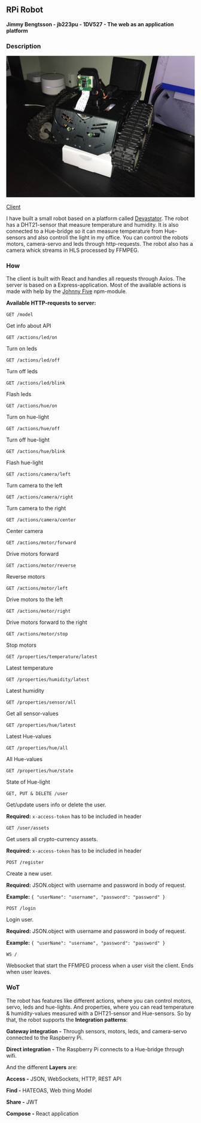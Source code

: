 ## RPi Robot

**Jimmy Bengtsson - jb223pu - 1DV527 - The web as an application platform**

### Description

![Robot](./img/robot.JPG)

[Client](http://109.228.145.167:5000)

I have built a small robot based on a platform called [Devastator](https://www.dfrobot.com/product-1477.html).
The robot has a DHT21-sensor that measure temperature and humidity. It is also connected to a Hue-bridge so it can measure temperature from Hue-sensors and also controll the light in my office.
You can control the robots motors, camera-servo and leds through http-requests. The robot also has a camera whick streams in HLS processed by FFMPEG.

### How

The client is built with React and handles all requests through Axios.
The server is based on a Express-application. Most of the available actions is made with help by the [Johnny Five](http://johnny-five.io) npm-module.

**Available HTTP-requests to server:**

```
GET /model
```
Get info about API

```
GET /actions/led/on
```
Turn on leds
```
GET /actions/led/off
```
Turn off leds
```
GET /actions/led/blink
```
Flash leds
```
GET /actions/hue/on
```
Turn on hue-light
```
GET /actions/hue/off
```
Turn off hue-light
```
GET /actions/hue/blink
```
Flash hue-light
```
GET /actions/camera/left
```
Turn camera to the left
```
GET /actions/camera/right
```
Turn camera to the right
```
GET /actions/camera/center
```
Center camera
```
GET /actions/motor/forward
```
Drive motors forward
```
GET /actions/motor/reverse
```
Reverse motors
```
GET /actions/motor/left
```
Drive motors to the left
```
GET /actions/motor/right
```
Drive motors forward to the right
```
GET /actions/motor/stop
```
Stop motors
```
GET /properties/temperature/latest
```
Latest temperature
```
GET /properties/humidity/latest
```
Latest humidity
```
GET /properties/sensor/all
```
Get all sensor-values
```
GET /properties/hue/latest
```
Latest Hue-values
```
GET /properties/hue/all
```
All Hue-values
```
GET /properties/hue/state
```
State of Hue-light





```
GET, PUT & DELETE /user
```
Get/update users info or delete the user.

**Required:** `x-access-token` has to be included in header

```
GET /user/assets
```
Get users all crypto-currency assets.

**Required:** `x-access-token` has to be included in header

```
POST /register
```
Create a new user.

**Required:** JSON.object with username and password in body of request.

**Example:** `{
        "userName": "username",
        "password": "password"
    }`

```
POST /login
```
Login user.

**Required:** JSON.object with username and password in body of request.

**Example:** `{
        "userName": "username",
        "password": "password"
    }`
    
```
WS /
```
Websocket that start the FFMPEG process when a user visit the client. Ends when user leaves.

### WoT

The robot has features like different actions, where you can control motors, servo, leds and hue-lights. And properties, where you can read temperature & humidity-values measured with a DHT21-sensor and Hue-sensors.
So by that, the robot supports the **Integration patterns**:

**Gateway integration -** Through sensors, motors, leds, and camera-servo connected to the Raspberry Pi.

**Direct integration -** The Raspberry Pi connects to a Hue-bridge through wifi.

And the different **Layers** are:

**Access -** JSON, WebSockets, HTTP, REST API

**Find -** HATEOAS, Web thing Model

**Share -** JWT

**Compose -** React application